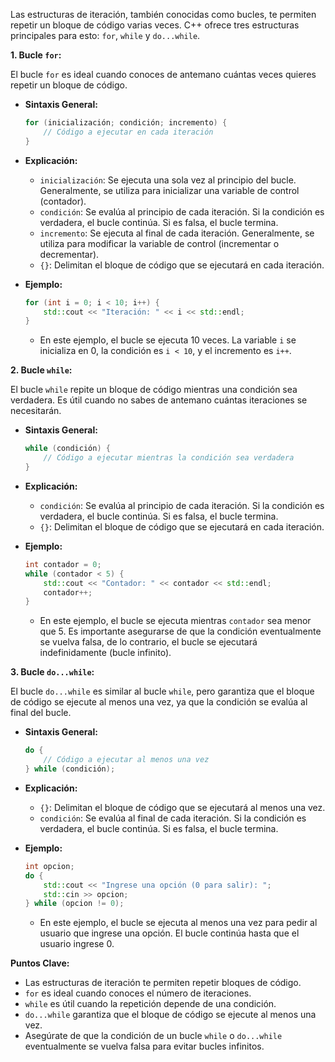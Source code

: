 Las estructuras de iteración, también conocidas como bucles, te permiten repetir un bloque de código varias veces. C++ ofrece tres estructuras principales para esto: `for`, `while` y `do...while`.

**1. Bucle `for`:**

El bucle `for` es ideal cuando conoces de antemano cuántas veces quieres repetir un bloque de código.

*   **Sintaxis General:**

    ```cpp
    for (inicialización; condición; incremento) {
        // Código a ejecutar en cada iteración
    }
    ```

*   **Explicación:**

    *   `inicialización`: Se ejecuta una sola vez al principio del bucle. Generalmente, se utiliza para inicializar una variable de control (contador).
    *   `condición`: Se evalúa al principio de cada iteración. Si la condición es verdadera, el bucle continúa. Si es falsa, el bucle termina.
    *   `incremento`: Se ejecuta al final de cada iteración. Generalmente, se utiliza para modificar la variable de control (incrementar o decrementar).
    *   `{}`: Delimitan el bloque de código que se ejecutará en cada iteración.

*   **Ejemplo:**

    ```cpp
    for (int i = 0; i < 10; i++) {
        std::cout << "Iteración: " << i << std::endl;
    }
    ```

    *   En este ejemplo, el bucle se ejecuta 10 veces. La variable `i` se inicializa en 0, la condición es `i < 10`, y el incremento es `i++`.

**2. Bucle `while`:**

El bucle `while` repite un bloque de código mientras una condición sea verdadera. Es útil cuando no sabes de antemano cuántas iteraciones se necesitarán.

*   **Sintaxis General:**

    ```cpp
    while (condición) {
        // Código a ejecutar mientras la condición sea verdadera
    }
    ```

*   **Explicación:**

    *   `condición`: Se evalúa al principio de cada iteración. Si la condición es verdadera, el bucle continúa. Si es falsa, el bucle termina.
    *   `{}`: Delimitan el bloque de código que se ejecutará en cada iteración.

*   **Ejemplo:**

    ```cpp
    int contador = 0;
    while (contador < 5) {
        std::cout << "Contador: " << contador << std::endl;
        contador++;
    }
    ```

    *   En este ejemplo, el bucle se ejecuta mientras `contador` sea menor que 5. Es importante asegurarse de que la condición eventualmente se vuelva falsa, de lo contrario, el bucle se ejecutará indefinidamente (bucle infinito).

**3. Bucle `do...while`:**

El bucle `do...while` es similar al bucle `while`, pero garantiza que el bloque de código se ejecute al menos una vez, ya que la condición se evalúa al final del bucle.

*   **Sintaxis General:**

    ```cpp
    do {
        // Código a ejecutar al menos una vez
    } while (condición);
    ```

*   **Explicación:**

    *   `{}`: Delimitan el bloque de código que se ejecutará al menos una vez.
    *   `condición`: Se evalúa al final de cada iteración. Si la condición es verdadera, el bucle continúa. Si es falsa, el bucle termina.

*   **Ejemplo:**

    ```cpp
    int opcion;
    do {
        std::cout << "Ingrese una opción (0 para salir): ";
        std::cin >> opcion;
    } while (opcion != 0);
    ```

    *   En este ejemplo, el bucle se ejecuta al menos una vez para pedir al usuario que ingrese una opción. El bucle continúa hasta que el usuario ingrese 0.

**Puntos Clave:**

*   Las estructuras de iteración te permiten repetir bloques de código.
*   `for` es ideal cuando conoces el número de iteraciones.
*   `while` es útil cuando la repetición depende de una condición.
*   `do...while` garantiza que el bloque de código se ejecute al menos una vez.
*   Asegúrate de que la condición de un bucle `while` o `do...while` eventualmente se vuelva falsa para evitar bucles infinitos.

